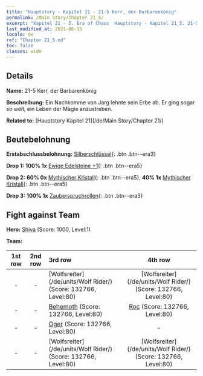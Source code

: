 ```yaml
---
title: "Hauptstory - Kapitel 21 - 21-5 Kerr, der Barbarenkönig"
permalink: /Main Story/Chapter 21_5/
excerpt: "Kapitel 21 - 5. Era of Chaos  Hauptstory - Kapitel 21_5. 21-5 Kerr, der Barbarenkönig"
last_modified_at: 2021-06-15
locale: de
ref: "Chapter 21_5.md"
toc: false
classes: wide
---
```


## Details

 **Name:** 21-5 Kerr, der Barbarenkönig

 **Beschreibung:** Ein Nachkomme von Jarg lehnte sein Erbe ab. Er ging sogar so weit, ein Leben der Magie anzustreben.

 **Related to:** [Hauptstory Kapitel 21](/de/Main Story/Chapter 21/)

## Beutebelohnung

 **Erstabschlussbelohnung:** [Silberschlüssel](/ItemsDE/con_693/){: .btn .btn--era3}

 **Drop 1:** **100% 1x** [Ewige Edelsteine +1](/ItemsDE/mat_72/){: .btn .btn--era5}

 **Drop 2:** **60% 0x** [Mythischer Kristall](/ItemsDE/mat_66/){: .btn .btn--era5}, **40% 1x** [Mythischer Kristall](/ItemsDE/mat_66/){: .btn .btn--era5}

 **Drop 3:** **100% 1x** [Zauberspruchrollen](/ItemsDE/con_694/){: .btn .btn--era3}


## Fight against Team
 **Hero:** [Shiva](/de/heroes/Shiva/) (Score: 1000, Level:1)

 **Team:**


  | 1st row | 2nd row | 3rd row | 4th row |
  |:----:|:----:|:----|:----:|
  | - | - | [Wolfsreiter](/de/units/Wolf Rider/) (Score: 132766, Level:80)  | [Wolfsreiter](/de/units/Wolf Rider/) (Score: 132766, Level:80)  |
  | - | - | [Behemoth](/de/units/Behemoth/) (Score: 132766, Level:80)  | [Roc](/de/units/Roc/) (Score: 132766, Level:80)  |
  | - | - | [Oger](/de/units/Ogre/) (Score: 132766, Level:80)  | - |
  | - | - | [Wolfsreiter](/de/units/Wolf Rider/) (Score: 132766, Level:80)  | [Wolfsreiter](/de/units/Wolf Rider/) (Score: 132766, Level:80)  |


